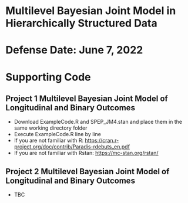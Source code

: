 # Multilevel Bayesian Joint Model in Hierarchically Structured Data
# Defense Date: June 7, 2022
# Supporting Code
## Project 1 Multilevel Bayesian Joint Model of Longitudinal and Binary Outcomes
+ Download ExampleCode.R and SPEP_JM4.stan and place them in the same working directory folder
+	Execute ExampleCode.R line by line
+	If you are not familiar with R: https://cran.r-project.org/doc/contrib/Paradis-rdebuts_en.pdf
+	If you are not familiar with Rstan: https://mc-stan.org/rstan/

## Project 2 Multilevel Bayesian Joint Model of Longitudinal and Binary Outcomes
+ TBC
